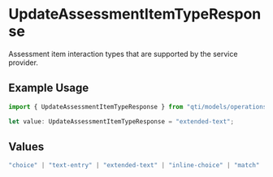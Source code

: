 # UpdateAssessmentItemTypeResponse

Assessment item interaction types that are supported by the service provider.

## Example Usage

```typescript
import { UpdateAssessmentItemTypeResponse } from "qti/models/operations";

let value: UpdateAssessmentItemTypeResponse = "extended-text";
```

## Values

```typescript
"choice" | "text-entry" | "extended-text" | "inline-choice" | "match" | "order" | "associate" | "select-point" | "graphic-order" | "graphic-associate" | "graphic-gap-match" | "hotspot" | "hottext" | "slider" | "drawing" | "media" | "upload"
```